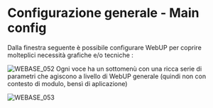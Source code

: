 # Configurazione generale - Main config

Dalla finestra seguente è possibile configurare WebUP per coprire molteplici necessità grafiche e/o tecniche : 

![WEBASE_052](http://localhost:3000/immagini/WEBASE_013/WEBASE_052.png)
Ogni voce ha un sottomenù con una ricca serie di parametri che agiscono a livello di WebUP generale (quindi non con contesto di modulo, bensì di aplicazione)

![WEBASE_053](http://localhost:3000/immagini/WEBASE_013/WEBASE_053.png)

